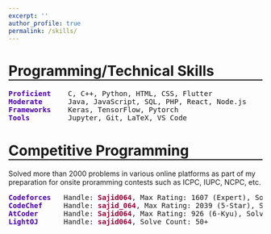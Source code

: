 ```yaml
---
excerpt: ''
author_profile: true
permalink: /skills/
---
```



<h1 style="border-bottom: 2px solid;">Programming/Technical Skills</h1>

<!-- ## <font color="#00cc66"> Technical Skills </font> -->

<pre>
<span style="color: #4c00b0; font-weight:bold;">Proficient</span>    C, C++, Python, HTML, CSS, Flutter
<span style="color: #4c00b0; font-weight:bold;">Moderate</span>      Java, JavaScript, SQL, PHP, React, Node.js
<span style="color: #4c00b0; font-weight:bold;">Frameworks</span>    Keras, TensorFlow, Pytorch
<span style="color: #4c00b0; font-weight:bold;">Tools</span>         Jupyter, Git, LaTeX, VS Code
</pre>

  
  

<h1 style="border-bottom: 2px solid;">Competitive Programming</h1>

Solved more than 2000 problems in various online platforms as part of my preparation for onsite proramming contests such as ICPC, IUPC, NCPC, etc.

<pre>
<span style="color: #4c00b0; font-weight:bold;">Codeforces</span>   Handle: <a href="https://codeforces.com/profile/Sajid064" target="_blank" style="font-weight:bold; text-decoration:none; color: #990033;">Sajid064</a>, Max Rating: 1607 (Expert), Solve Count: 1000+ 
<span style="color: #4c00b0; font-weight:bold;">CodeChef</span>     Handle: <a href="https://www.codechef.com/users/sajid_064" target="_blank" style="font-weight:bold; text-decoration:none; color: #990033;">sajid_064</a>, Max Rating: 2039 (5-Star), Solve Count: 100+ 
<span style="color: #4c00b0;font-weight:bold;">AtCoder</span>      Handle: <a href="https://atcoder.jp/users/Sajid064" target="_blank" style="font-weight:bold;text-decoration:none; color: #990033;">Sajid064</a>, Max Rating: 926 (6-Kyu), Solve Count: 300+ 
<span style="color: #4c00b0;font-weight:bold;">LightOJ</span>      Handle: <a href="https://lightoj.com/user/sajid064" target="_blank" style="font-weight:bold; text-decoration:none; color: #990033;">sajid064</a>, Solve Count: 50+
</pre>
